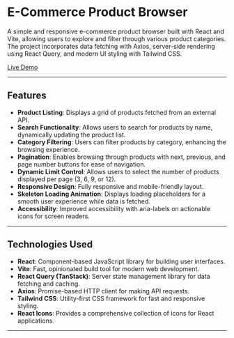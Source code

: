 # E-Commerce Product Browser

A simple and responsive e-commerce product browser built with React and Vite, allowing users to explore and filter through various product categories. The project incorporates data fetching with Axios, server-side rendering using React Query, and modern UI styling with Tailwind CSS.

[Live Demo](https://e-commerce-product-browser.netlify.app)

---

## Features

- **Product Listing**: Displays a grid of products fetched from an external API.
- **Search Functionality**: Allows users to search for products by name, dynamically updating the product list.
- **Category Filtering**: Users can filter products by category, enhancing the browsing experience.
- **Pagination**: Enables browsing through products with next, previous, and page number buttons for ease of navigation.
- **Dynamic Limit Control**: Allows users to select the number of products displayed per page (3, 6, 9, or 12).
- **Responsive Design**: Fully responsive and mobile-friendly layout.
- **Skeleton Loading Animation**: Displays loading placeholders for a smooth user experience while data is fetched.
- **Accessibility**: Improved accessibility with aria-labels on actionable icons for screen readers.

---

## Technologies Used

- **React**: Component-based JavaScript library for building user interfaces.
- **Vite**: Fast, opinionated build tool for modern web development.
- **React Query (TanStack)**: Server state management library for data fetching and caching.
- **Axios**: Promise-based HTTP client for making API requests.
- **Tailwind CSS**: Utility-first CSS framework for fast and responsive styling.
- **React Icons**: Provides a comprehensive collection of icons for React applications.

---
